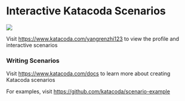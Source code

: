# Interactive Katacoda Scenarios

[![](http://shields.katacoda.com/katacoda/yangrenzhi123/count.svg)](https://www.katacoda.com/yangrenzhi123 "Get your profile on Katacoda.com")

Visit https://www.katacoda.com/yangrenzhi123 to view the profile and interactive scenarios

### Writing Scenarios
Visit https://www.katacoda.com/docs to learn more about creating Katacoda scenarios

For examples, visit https://github.com/katacoda/scenario-example
